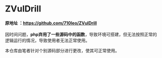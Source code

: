 # ZVulDrill
#### 原地址 ：https://github.com/710leo/ZVulDrill

因时间问题，**php弃用了一些源码中的函数**，导致环境可搭建，但无法按照正常的逻辑运行的情况，导致使用者无法正常使用。

本仓库由笔者针对个别源码部分进行更改，使其可正常使用。

